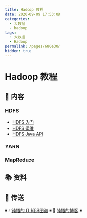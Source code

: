 ```yaml
---
title: Hadoop 教程
date: 2020-09-09 17:53:08
categories:
  - 大数据
  - hadoop
tags:
  - 大数据
  - Hadoop
permalink: /pages/680e30/
hidden: true
---
```


# Hadoop 教程

## 📖 内容

### HDFS

- [HDFS 入门](01.hdfs/01.HDFS入门.md)
- [HDFS 运维](01.hdfs/02.HDFS运维.md)
- [HDFS Java API](01.hdfs/03.HDFSJavaApi.md)

### YARN

### MapReduce

## 📚 资料

## 🚪 传送

◾ 💧 [钝悟的 IT 知识图谱](https://dunwu.github.io/waterdrop/) ◾ 🎯 [钝悟的博客](https://dunwu.github.io/blog/) ◾

